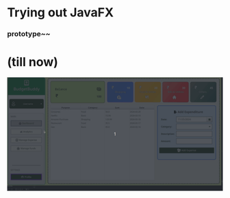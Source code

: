 # Trying out JavaFX
### prototype~~
# (till now)
![Demo](https://github.com/kshg9/track/blob/master/view.gif)
